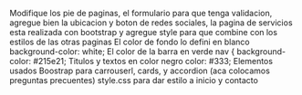 Modifique los pie de paginas, el formulario para que tenga validacion, agregue bien la ubicacion y boton de redes sociales, la pagina de servicios esta realizada con bootstrap y agregue style para que combine con los estilos de las otras paginas
El color de fondo lo defini en blanco   background-color: white;
El color de la barra en verde nav {
  background-color: #215e21; 
Titulos y textos en color negro color: #333;
Elementos usados 
Boostrap para carrouserl, cards, y accordion (aca colocamos preguntas precuentes)
style.css para dar estilo a inicio y contacto
